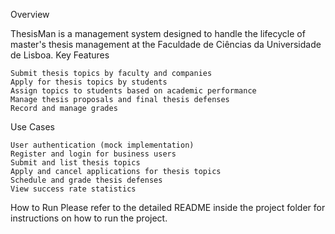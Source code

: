 Overview

ThesisMan is a management system designed to handle the lifecycle of master's thesis management at the Faculdade de Ciências da Universidade de Lisboa.
Key Features

    Submit thesis topics by faculty and companies
    Apply for thesis topics by students
    Assign topics to students based on academic performance
    Manage thesis proposals and final thesis defenses
    Record and manage grades

Use Cases

    User authentication (mock implementation)
    Register and login for business users
    Submit and list thesis topics
    Apply and cancel applications for thesis topics
    Schedule and grade thesis defenses
    View success rate statistics

How to Run
Please refer to the detailed README inside the project folder for instructions on how to run the project.
